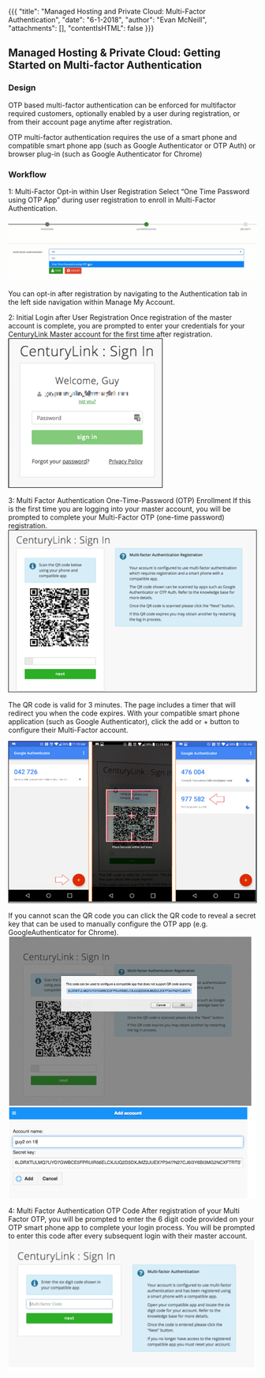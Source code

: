 {{{ 
  "title": "Managed Hosting and Private Cloud: Multi-Factor Authentication", 
  "date": "6-1-2018", 
  "author": "Evan McNeill", 
  "attachments": [], 
  "contentIsHTML": false 
}}}

## Managed Hosting & Private Cloud: Getting Started on Multi-factor Authentication
### Design
OTP based multi-factor authentication can be enforced for multifactor required customers, optionally enabled by a user during registration, or from their account page anytime after registration.

OTP multi-factor authentication requires the use of a smart phone and compatible smart phone app (such as Google Authenticator or OTP Auth) or browser plug-in (such as Google Authenticator for Chrome)
### Workflow
1: Multi-Factor Opt-in within User Registration
Select “One Time Password using OTP App” during user registration to enroll in Multi-Factor Authentication.

<kbd>![MFA-1.PNG](../images/MFA-1.png)</kbd>

You can opt-in after registration by navigating to the Authentication tab in the left side navigation within Manage My Account.

2: Initial Login after User Registration
Once registration of the master account is complete, you are prompted to enter your credentials for your CenturyLink Master account for the first time after registration.  
<kbd>![MFA-2.PNG](../images/MFA-2.png)</kbd>

3: Multi Factor Authentication One-Time-Password (OTP) Enrollment
If this is the first time you are logging into your master account, you will be prompted to complete your Multi-Factor OTP (one-time password) registration.
<kbd>![MFA-3.PNG](../images/MFA-3.png)</kbd>

The QR code is valid for 3 minutes. The page includes a timer that will redirect you when the code expires.
With your compatible smart phone application (such as Google Authenticator), click the add or + button to configure their Multi-Factor account.

<kbd>![MFA-4.PNG](../images/MFA-4.png)</kbd>

If you cannot scan the QR code you can click the QR code to reveal a secret key that can be used to manually configure the OTP app (e.g. GoogleAuthenticator for Chrome).
<kbd>![MFA-5.PNG](../images/MFA-5.png)</kbd>
  
4: Multi Factor Authentication OTP Code
After registration of your Multi Factor OTP, you will be prompted to enter the 6 digit code provided on your OTP smart phone app to complete your login process.  You will be prompted to enter this code after every subsequent login with their master account.
<kbd>![MFA-6.PNG](../images/MFA-6.png)</kbd>

 
